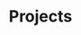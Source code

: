 ---
title: Projects
layout: collection
permalink: /projects/
collection: projects
entries_layout: grid # or 'list' depending on your preference
classes: wide # Ensure this class is styled in your CSS
---